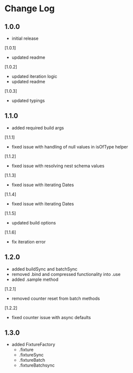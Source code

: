 # Change Log

## 1.0.0

- initial release

[1.0.1]

- updated readme

[1.0.2]

- updated iteration logic
- updated readme

[1.0.3]

- updated typings

## 1.1.0

- added required build args

[1.1.1]

- fixed issue with handling of null values in isOfType helper

[1.1.2]

- fixed issue with resolving nest schema values

[1.1.3]

- fixed issue with iterating Dates

[1.1.4]

- fixed issue with iterating Dates

[1.1.5]

- updated build options

[1.1.6]

- fix iteration error

## 1.2.0

- added buildSync and batchSync
- removed .bind and compressed functionality into .use
- added .sample method

[1.2.1]

- removed counter reset from batch methods

[1.2.2]

- fixed counter issue with async defaults

## 1.3.0

- added FixtureFactory
  - .fixture
  - .fixtureSync
  - .fixtureBatch
  - .fixtureBatchsync
